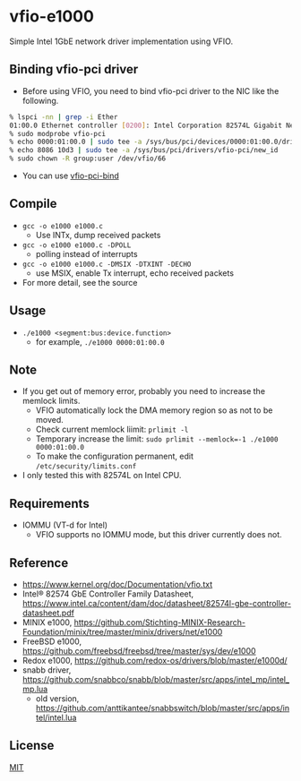 # vfio-e1000
Simple Intel 1GbE network driver implementation using VFIO.

## Binding vfio-pci driver
- Before using VFIO, you need to bind vfio-pci driver to the NIC like the following.

```sh
% lspci -nn | grep -i Ether
01:00.0 Ethernet controller [0200]: Intel Corporation 82574L Gigabit Network Connection [8086:10d3]
% sudo modprobe vfio-pci
% echo 0000:01:00.0 | sudo tee -a /sys/bus/pci/devices/0000:01:00.0/driver/unbind
% echo 8086 10d3 | sudo tee -a /sys/bus/pci/drivers/vfio-pci/new_id
% sudo chown -R group:user /dev/vfio/66
```

- You can use [vfio-pci-bind](https://github.com/andre-richter/vfio-pci-bind)

## Compile
- `gcc -o e1000 e1000.c`
    - Use INTx, dump received packets
- `gcc -o e1000 e1000.c -DPOLL`
    - polling instead of interrupts
- `gcc -o e1000 e1000.c -DMSIX -DTXINT -DECHO`
    - use MSIX, enable Tx interrupt, echo received packets
- For more detail, see the source

## Usage
- `./e1000 <segment:bus:device.function>`
    - for example, `./e1000 0000:01:00.0`

## Note
- If you get out of memory error, probably you need to increase the memlock limits.
    - VFIO automatically lock the DMA memory region so as not to be moved.
    - Check current memlock liimit: `prlimit -l`
    - Temporary increase the limit: `sudo prlimit --memlock=-1 ./e1000 0000:01:00.0`
    - To make the configuration permanent, edit `/etc/security/limits.conf`
- I only tested this with 82574L on Intel CPU.

## Requirements
- IOMMU (VT-d for Intel)
    - VFIO supports no IOMMU mode, but this driver currently does not.

## Reference
- https://www.kernel.org/doc/Documentation/vfio.txt
- Intel® 82574 GbE Controller Family Datasheet, https://www.intel.ca/content/dam/doc/datasheet/82574l-gbe-controller-datasheet.pdf
- MINIX e1000, https://github.com/Stichting-MINIX-Research-Foundation/minix/tree/master/minix/drivers/net/e1000
- FreeBSD e1000, https://github.com/freebsd/freebsd/tree/master/sys/dev/e1000
- Redox e1000, https://github.com/redox-os/drivers/blob/master/e1000d/
- snabb driver, https://github.com/snabbco/snabb/blob/master/src/apps/intel_mp/intel_mp.lua
    - old version, https://github.com/anttikantee/snabbswitch/blob/master/src/apps/intel/intel.lua

## License
[MIT](https://opensource.org/licenses/MIT)
